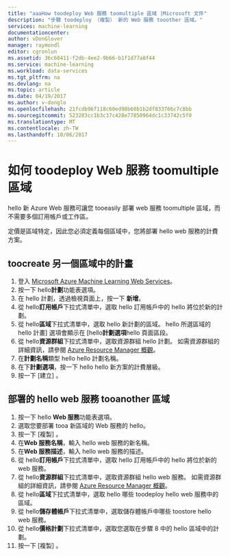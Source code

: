 ```yaml
---
title: "aaaHow toodeploy Web 服務 toomultiple 區域 |Microsoft 文件"
description: "步驟 toodeploy （複製） 新的 Web 服務 tooother 區域。"
services: machine-learning
documentationcenter: 
author: vDonGlover
manager: raymondl
editor: cgronlun
ms.assetid: 36c60411-f2db-4ee2-9b66-b1f1d77a8f44
ms.service: machine-learning
ms.workload: data-services
ms.tgt_pltfrm: na
ms.devlang: na
ms.topic: article
ms.date: 04/19/2017
ms.author: v-donglo
ms.openlocfilehash: 21fcdb96f118c60ed98b60b1b2df833766c7c8bb
ms.sourcegitcommit: 523283cc1b3c37c428e77850964dc1c33742c5f0
ms.translationtype: MT
ms.contentlocale: zh-TW
ms.lasthandoff: 10/06/2017
---
```

# <a name="how-toodeploy-a-web-service-toomultiple-regions"></a>如何 toodeploy Web 服務 toomultiple 區域
hello 新 Azure Web 服務可讓您 tooeasily 部署 web 服務 toomultiple 區域，而不需要多個訂用帳戶或工作區。 

定價是區域特定，因此您必須定義每個區域中，您將部署 hello web 服務的計費方案。

## <a name="toocreate-a-plan-in-another-region"></a>toocreate 另一個區域中的計畫
1. 登入 [Microsoft Azure Machine Learning Web Services](https://services.azureml.net/)。
2. 按一下 hello**計劃**功能表選項。
3. 在 hello 計劃，透過檢視頁面上，按一下 **新增**。
4. 從 hello**訂用帳戶**下拉式清單中，選取 hello 訂用帳戶中的 hello 將位於新的計劃。
5. 從 hello**區域**下拉式清單中，選取 hello 新計劃的區域。 hello 所選區域的 hello 計畫] 選項會顯示在 [hello**計劃選項**hello 頁面區段。
6. 從 hello**資源群組**下拉式清單中，選取資源群組 hello 計劃。 如需資源群組的詳細資訊，請參閱 [Azure Resource Manager 概觀](../azure-resource-manager/resource-group-overview.md)。
7. 在**計劃名稱**類型 hello hello 計劃名稱。
8. 在下**計劃選項**，按一下 hello hello 新方案的計費層級。
9. 按一下 [建立] 。

## <a name="deploying-hello-web-service-tooanother-region"></a>部署的 hello web 服務 tooanother 區域
1. 按一下 hello **Web 服務**功能表選項。
2. 選取您要部署 tooa 新區域的 Web 服務的 hello。
3. 按一下 [複製] 。
4. 在**Web 服務名稱**，輸入 hello web 服務的新名稱。
5. 在**Web 服務描述**，輸入 hello web 服務的描述。
6. 從 hello**訂用帳戶**下拉式清單中，選取 hello 訂用帳戶中的 hello 將位於新的 web 服務。
7. 從 hello**資源群組**下拉式清單中，選取資源群組 hello web 服務。 如需資源群組的詳細資訊，請參閱 [Azure Resource Manager 概觀](../azure-resource-manager/resource-group-overview.md)。
8. 從 hello**區域**下拉式清單中，選取 hello 哪些 toodeploy hello web 服務中的區域。
9. 從 hello**儲存體帳戶**下拉式清單中，選取儲存體帳戶中哪些 toostore hello web 服務。
10. 從 hello**價格計劃**下拉式清單中，選取您選取在步驟 8 中的 hello 區域中的計劃。
11. 按一下 [複製] 。

